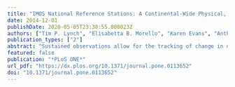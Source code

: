 ```yaml
---
title: "IMOS National Reference Stations: A Continental-Wide Physical, Chemical and Biological Coastal Observing System"
date: 2014-12-01
publishDate: 2020-05-05T23:38:55.008023Z
authors: ["Tim P. Lynch", "Elisabetta B. Morello", "Karen Evans", "Anthony J. Richardson", "Wayne Rochester", "Craig R. Steinberg", "Moninya Roughan", "Peter Thompson", "John F. Middleton", "Ming Feng", "Robert Sherrington", "Vittorio Brando", "Bronte Tilbrook", "Ken Ridgway", "Simon Allen", "Peter Doherty", "Katherine Hill", "Tim C. Moltmann"]
publication_types: ["2"]
abstract: "Sustained observations allow for the tracking of change in oceanography and ecosystems, however, these are rare, particularly for the Southern Hemisphere. To address this in part, the Australian Integrated Marine Observing System (IMOS) implemented a network of nine National Reference Stations (NRS). The network builds on one long-term location, where monthly water sampling has been sustained since the 1940s and two others that commenced in the 1950s. In-situ continuously moored sensors and an enhanced monthly water sampling regime now collect more than 50 data streams. Building on sampling for temperature, salinity and nutrients, the network now observes dissolved oxygen, carbon, turbidity, currents, chlorophyll a and both phytoplankton and zooplankton. Additional parameters for studies of ocean acidification and bio-optics are collected at a sub-set of sites and all data is made freely and publically available. Our preliminary results demonstrate increased utility to observe extreme events, such as marine heat waves and coastal flooding; rare events, such as plankton blooms; and have, for the first time, allowed for consistent continental scale sampling and analysis of coastal zooplankton and phytoplankton communities. Independent water sampling allows for cross validation of the deployed sensors for quality control of data that now continuously tracks daily, seasonal and annual variation."
featured: false
publication: "*PLoS ONE*"
url_pdf: "https://dx.plos.org/10.1371/journal.pone.0113652"
doi: "10.1371/journal.pone.0113652"
---
```


